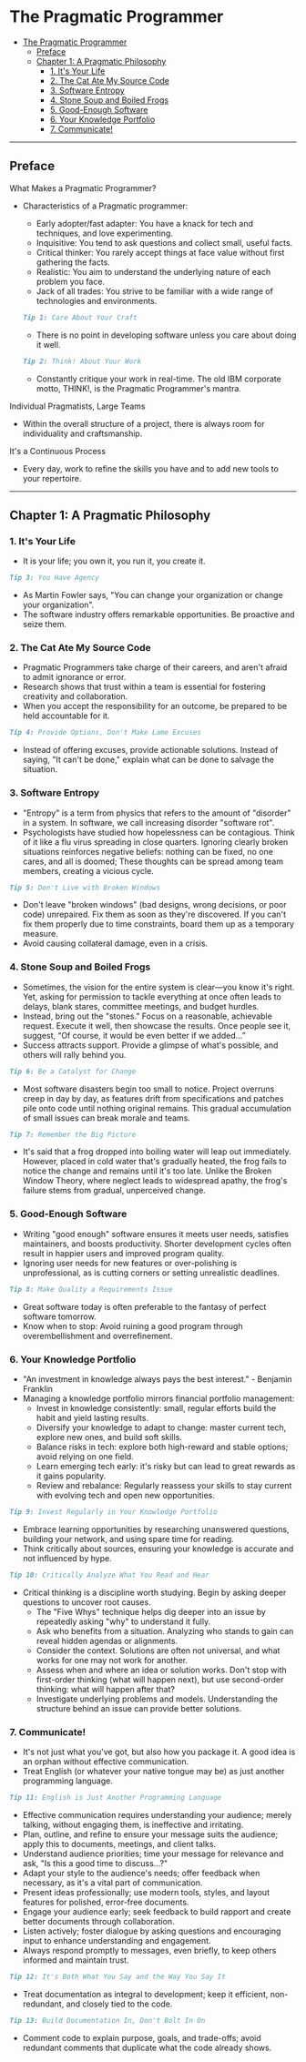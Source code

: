 # The Pragmatic Programmer

- [The Pragmatic Programmer](#the-pragmatic-programmer)
  - [Preface](#preface)
  - [Chapter 1: A Pragmatic Philosophy](#chapter-1-a-pragmatic-philosophy)
    - [1. It's Your Life](#1-its-your-life)
    - [2. The Cat Ate My Source Code](#2-the-cat-ate-my-source-code)
    - [3. Software Entropy](#3-software-entropy)
    - [4. Stone Soup and Boiled Frogs](#4-stone-soup-and-boiled-frogs)
    - [5. Good-Enough Software](#5-good-enough-software)
    - [6. Your Knowledge Portfolio](#6-your-knowledge-portfolio)
    - [7. Communicate!](#7-communicate)

---

## Preface

What Makes a Pragmatic Programmer?

- Characteristics of a Pragmatic programmer:
  - Early adopter/fast adapter: You have a knack for tech and techniques, and love experimenting.
  - Inquisitive: You tend to ask questions and collect small, useful facts.
  - Critical thinker: You rarely accept things at face value without first gathering the facts.
  - Realistic: You aim to understand the underlying nature of each problem you face.
  - Jack of all trades: You strive to be familiar with a wide range of technologies and
    environments.

  ``` md
  Tip 1: Care About Your Craft
  ```

  - There is no point in developing software unless you care about doing it well.

  ``` md
  Tip 2: Think! About Your Work
  ```

  - Constantly critique your work in real-time. The old IBM corporate motto, THINK!, is the
Pragmatic Programmer's mantra.

Individual Pragmatists, Large Teams

- Within the overall structure of a project, there is always room for individuality and
  craftsmanship.

It's a Continuous Process

- Every day, work to refine the skills you have and to add new tools to your repertoire.

---

## Chapter 1: A Pragmatic Philosophy

### 1. It's Your Life

- It is your life; you own it, you run it, you create it.

``` md
Tip 3: You Have Agency
```

- As Martin Fowler says, "You can change your organization or change your organization".
- The software industry offers remarkable opportunities. Be proactive and seize them.

### 2. The Cat Ate My Source Code

- Pragmatic Programmers take charge of their careers, and aren't afraid to admit ignorance or error.
- Research shows that trust within a team is essential for fostering creativity and collaboration.
- When you accept the responsibility for an outcome, be prepared to be held accountable for it.

``` md
Tip 4: Provide Options, Don't Make Lame Excuses
```

- Instead of offering excuses, provide actionable solutions. Instead of saying, "It can't be done,"
  explain what can be done to salvage the situation.

### 3. Software Entropy

- "Entropy" is a term from physics that refers to the amount of "disorder" in a system. In software,
  we call increasing disorder "software rot".
- Psychologists have studied how hopelessness can be contagious. Think of it like a flu virus
  spreading in close quarters. Ignoring clearly broken situations reinforces negative beliefs:
  nothing can be fixed, no one cares, and all is doomed; These thoughts can be spread among team
  members, creating a vicious cycle.

``` md
Tip 5: Don't Live with Broken Windows
```

- Don't leave "broken windows" (bad designs, wrong decisions, or poor code) unrepaired. Fix them
 as soon as they're discovered. If you can't fix them properly due to time constraints, board
 them up as a temporary measure.
- Avoid causing collateral damage, even in a crisis.

### 4. Stone Soup and Boiled Frogs

- Sometimes, the vision for the entire system is clear—you know it's right. Yet, asking for
  permission to tackle everything at once often leads to delays, blank stares, committee meetings,
  and budget hurdles.
- Instead, bring out the "stones." Focus on a reasonable, achievable request. Execute it well, then
  showcase the results. Once people see it, suggest, “Of course, it would be even better if we
  added…”
- Success attracts support. Provide a glimpse of what's possible, and others will rally behind you.

``` md
Tip 6: Be a Catalyst for Change
```

- Most software disasters begin too small to notice. Project overruns creep in day by day, as
  features drift from specifications and patches pile onto code until nothing original remains. This
  gradual accumulation of small issues can break morale and teams.

``` md
Tip 7: Remember the Big Picture
```

- It's said that a frog dropped into boiling water will leap out immediately. However, placed in
  cold water that's gradually heated, the frog fails to notice the change and remains until it's too
  late. Unlike the Broken Window Theory, where neglect leads to widespread apathy, the frog's
  failure stems from gradual, unperceived change.

### 5. Good-Enough Software

- Writing "good enough" software ensures it meets user needs, satisfies maintainers, and boosts
  productivity. Shorter development cycles often result in happier users and improved program
  quality.
- Ignoring user needs for new features or over-polishing is unprofessional, as is cutting corners or
  setting unrealistic deadlines.

``` md
Tip 8: Make Quality a Requirements Issue
```

- Great software today is often preferable to the fantasy of perfect software tomorrow.
- Know when to stop: Avoid ruining a good program through overembellishment and overrefinement.

### 6. Your Knowledge Portfolio

- "An investment in knowledge always pays the best interest." - Benjamin Franklin
- Managing a knowledge portfolio mirrors financial portfolio management:
  - Invest in knowledge consistently: small, regular efforts build the habit and yield lasting
    results.
  - Diversify your knowledge to adapt to change: master current tech, explore new ones, and build
    soft skills.
  - Balance risks in tech: explore both high-reward and stable options; avoid relying on one field.
  - Learn emerging tech early: it's risky but can lead to great rewards as it gains popularity.
  - Review and rebalance: Regularly reassess your skills to stay current with evolving tech and open
    new opportunities.

``` md
Tip 9: Invest Regularly in Your Knowledge Portfolio
```

- Embrace learning opportunities by researching unanswered questions, building your network, and
  using spare time for reading.
- Think critically about sources, ensuring your knowledge is accurate and not influenced by hype.

``` md
Tip 10: Critically Analyze What You Read and Hear
```

- Critical thinking is a discipline worth studying. Begin by asking deeper questions to uncover root
  causes.
  - The "Five Whys" technique helps dig deeper into an issue by repeatedly asking "why" to
    understand it fully.
  - Ask who benefits from a situation. Analyzing who stands to gain can reveal hidden agendas or
    alignments.
  - Consider the context. Solutions are often not universal, and what works for one may not work for
    another.
  - Assess when and where an idea or solution works. Don't stop with first-order thinking (what will
    happen next), but use second-order thinking: what will happen after that?
  - Investigate underlying problems and models. Understanding the structure behind an issue can
    provide better solutions.

### 7. Communicate!

- It's not just what you've got, but also how you package it. A good idea is an orphan without
  effective communication.
- Treat English (or whatever your native tongue may be) as just another programming language.

``` md
Tip 11: English is Just Another Programming Language
```

- Effective communication requires understanding your audience; merely talking, without engaging
  them, is ineffective and irritating.
- Plan, outline, and refine to ensure your message suits the audience; apply this to documents,
  meetings, and client talks.
- Understand audience priorities; time your message for relevance and ask, "Is this a good time to
  discuss...?"
- Adapt your style to the audience's needs; offer feedback when necessary, as it's a vital part of
  communication.
- Present ideas professionally; use modern tools, styles, and layout features for polished,
  error-free documents.
- Engage your audience early; seek feedback to build rapport and create better documents through
  collaboration.
- Listen actively; foster dialogue by asking questions and encouraging input to enhance
  understanding and engagement.
- Always respond promptly to messages, even briefly, to keep others informed and maintain trust.

``` md
Tip 12: It's Both What You Say and the Way You Say It
```

- Treat documentation as integral to development; keep it efficient, non-redundant, and closely tied
  to the code.

``` md
Tip 13: Build Documentation In, Don't Bolt In On
```

- Comment code to explain purpose, goals, and trade-offs; avoid redundant comments that duplicate
  what the code already shows.
